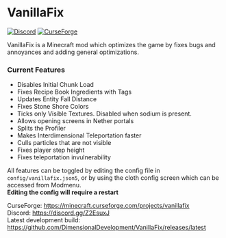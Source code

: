 # VanillaFix
[![Discord](https://img.shields.io/discord/214574167192764416.svg)](https://discord.gg/Z2EsuxJ)
[![CurseForge](http://cf.way2muchnoise.eu/vanillafix.svg)](https://minecraft.curseforge.com/projects/vanillafix)

VanillaFix is a Minecraft mod which optimizes the game by fixes bugs and annoyances and adding general optimizations.

### Current Features
- Disables Initial Chunk Load
- Fixes Recipe Book Ingredients with Tags
- Updates Entity Fall Distance
- Fixes Stone Shore Colors
- Ticks only Visible Textures. Disabled when sodium is present.
- Allows opening screens in Nether portals
- Splits the Profiler
- Makes Interdimensional Teleportation faster
- Culls particles that are not visible
- Fixes player step height
- Fixes teleportation invulnerability

All features can be toggled by editing the config file in `config/vanillafix.json5`, or by using the cloth config screen which can be accessed from Modmenu.   
**Editing the config will require a restart**

CurseForge: https://minecraft.curseforge.com/projects/vanillafix    
Discord: https://discord.gg/Z2EsuxJ    
Latest development build: https://github.com/DimensionalDevelopment/VanillaFix/releases/latest    
